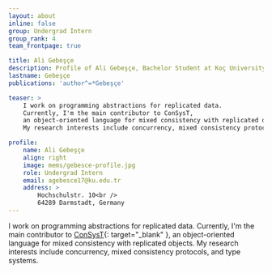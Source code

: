 ```yaml
---
layout: about
inline: false
group: Undergrad Intern
group_rank: 4
team_frontpage: true

title: Ali Gebeşçe
description: Profile of Ali Gebeşçe, Bachelor Student at Koç University.
lastname: Gebeşçe
publications: 'author^=*Gebeşçe'

teaser: >
    I work on programming abstractions for replicated data.
    Currently, I'm the main contributor to ConSysT,
    an object-oriented language for mixed consistency with replicated objects.
    My research interests include concurrency, mixed consistency protocols, and type systems.

profile:
    name: Ali Gebeşçe
    align: right
    image: mems/gebesce-profile.jpg
    role: Undergrad Intern
    email: agebesce17@ku.edu.tr
    address: >
        Hochschulstr. 10<br />
        64289 Darmstadt, Germany
---
```


I work on programming abstractions for replicated data.
Currently, I'm the main contributor to [ConSysT](https://consyst-project.github.io/){: target="_blank" },
an object-oriented language for mixed consistency with replicated objects.
My research interests include concurrency, mixed consistency protocols, and type systems.
